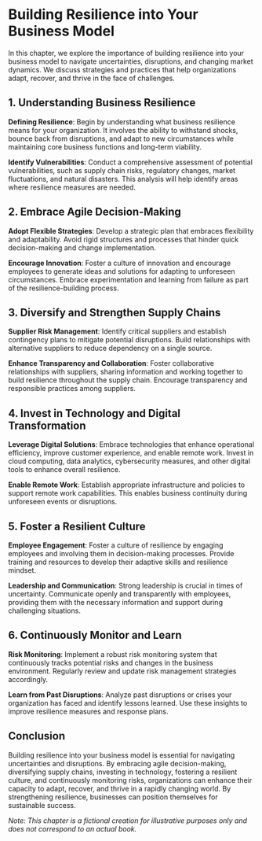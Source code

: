 Building Resilience into Your Business Model
=======================================================

In this chapter, we explore the importance of building resilience into your business model to navigate uncertainties, disruptions, and changing market dynamics. We discuss strategies and practices that help organizations adapt, recover, and thrive in the face of challenges.

1\. Understanding Business Resilience
------------------------------------

**Defining Resilience**: Begin by understanding what business resilience means for your organization. It involves the ability to withstand shocks, bounce back from disruptions, and adapt to new circumstances while maintaining core business functions and long-term viability.

**Identify Vulnerabilities**: Conduct a comprehensive assessment of potential vulnerabilities, such as supply chain risks, regulatory changes, market fluctuations, and natural disasters. This analysis will help identify areas where resilience measures are needed.

2\. Embrace Agile Decision-Making
--------------------------------

**Adopt Flexible Strategies**: Develop a strategic plan that embraces flexibility and adaptability. Avoid rigid structures and processes that hinder quick decision-making and change implementation.

**Encourage Innovation**: Foster a culture of innovation and encourage employees to generate ideas and solutions for adapting to unforeseen circumstances. Embrace experimentation and learning from failure as part of the resilience-building process.

3\. Diversify and Strengthen Supply Chains
-----------------------------------------

**Supplier Risk Management**: Identify critical suppliers and establish contingency plans to mitigate potential disruptions. Build relationships with alternative suppliers to reduce dependency on a single source.

**Enhance Transparency and Collaboration**: Foster collaborative relationships with suppliers, sharing information and working together to build resilience throughout the supply chain. Encourage transparency and responsible practices among suppliers.

4\. Invest in Technology and Digital Transformation
--------------------------------------------------

**Leverage Digital Solutions**: Embrace technologies that enhance operational efficiency, improve customer experience, and enable remote work. Invest in cloud computing, data analytics, cybersecurity measures, and other digital tools to enhance overall resilience.

**Enable Remote Work**: Establish appropriate infrastructure and policies to support remote work capabilities. This enables business continuity during unforeseen events or disruptions.

5\. Foster a Resilient Culture
-----------------------------

**Employee Engagement**: Foster a culture of resilience by engaging employees and involving them in decision-making processes. Provide training and resources to develop their adaptive skills and resilience mindset.

**Leadership and Communication**: Strong leadership is crucial in times of uncertainty. Communicate openly and transparently with employees, providing them with the necessary information and support during challenging situations.

6\. Continuously Monitor and Learn
---------------------------------

**Risk Monitoring**: Implement a robust risk monitoring system that continuously tracks potential risks and changes in the business environment. Regularly review and update risk management strategies accordingly.

**Learn from Past Disruptions**: Analyze past disruptions or crises your organization has faced and identify lessons learned. Use these insights to improve resilience measures and response plans.

Conclusion
----------

Building resilience into your business model is essential for navigating uncertainties and disruptions. By embracing agile decision-making, diversifying supply chains, investing in technology, fostering a resilient culture, and continuously monitoring risks, organizations can enhance their capacity to adapt, recover, and thrive in a rapidly changing world. By strengthening resilience, businesses can position themselves for sustainable success.

*Note: This chapter is a fictional creation for illustrative purposes only and does not correspond to an actual book.*
